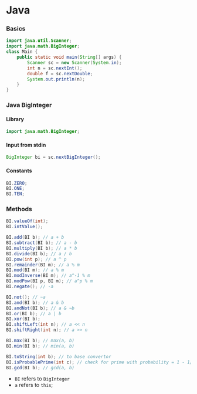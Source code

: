 # Java

### Basics
```java
import java.util.Scanner;
import java.math.BigInteger;
class Main {
    public static void main(String[] args) {
        Scanner sc = new Scanner(System.in);
        int n = sc.nextInt();
        double f = sc.nextDouble;
        System.out.println(n);
    }
}
```

### Java BigInteger

#### Library
```java
import java.math.BigInteger;
```

#### Input from stdin
```java
BigInteger bi = sc.nextBigInteger();
```

#### Constants
```java
BI.ZERO;
BI.ONE;
BI.TEN;
```

### Methods
```java
BI.valueOf(int);
BI.intValue();

BI.add(BI b); // a + b
BI.subtract(BI b); // a - b
BI.multiply(BI b); // a * b
BI.divide(BI b); // a / b
BI.pow(int p); // a ^ p
BI.remainder(BI m); // a % m
BI.mod(BI m); // a % m
BI.modInverse(BI m); // a^-1 % m
BI.modPow(BI p, BI m); // a^p % m
BI.negate(); // -a

BI.not(); // ~a
BI.and(BI b); // a & b
BI.andNot(BI b); // a & ~b
BI.or(BI b); // a | b
BI.xor(BI b);
BI.shiftLeft(int n); // a << n
BI.shiftRight(int n); // a >> n

BI.max(BI b); // max(a, b)
BI.min(BI b); // min(a, b)

BI.toString(int b); // to base convertor
BI.isProbablePrime(int c); // check for prime with probability = 1 - 1/2 ^ c; c = 10 is enough
BI.gcd(BI b); // gcd(a, b)
```

* `BI` refers to `BigInteger`
* `a` refers to `this`;
